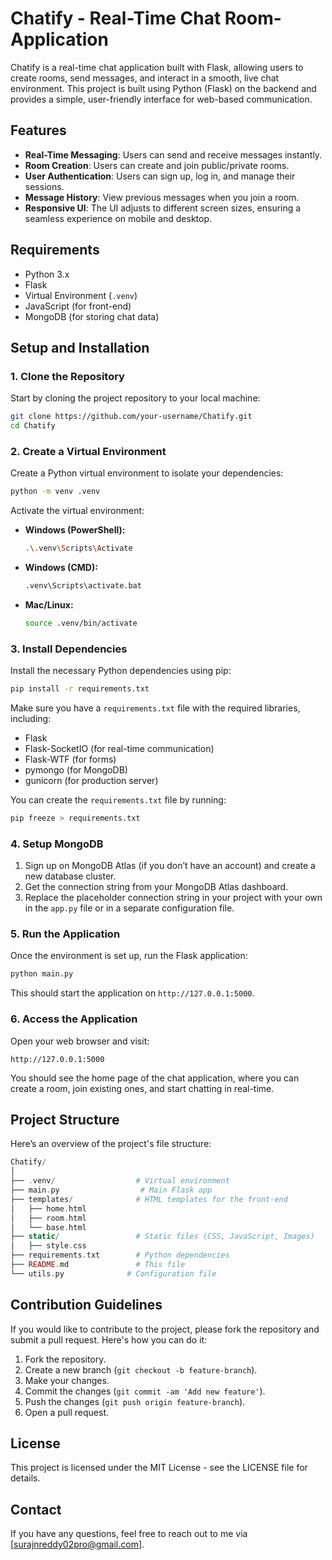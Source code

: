 # Chatify - Real-Time Chat Room-Application

Chatify is a real-time chat application built with Flask, allowing users to create rooms, send messages, and interact in a smooth, live chat environment. This project is built using Python (Flask) on the backend and provides a simple, user-friendly interface for web-based communication.

## Features

- **Real-Time Messaging**: Users can send and receive messages instantly.
- **Room Creation**: Users can create and join public/private rooms.
- **User Authentication**: Users can sign up, log in, and manage their sessions.
- **Message History**: View previous messages when you join a room.
- **Responsive UI**: The UI adjusts to different screen sizes, ensuring a seamless experience on mobile and desktop.

## Requirements

- Python 3.x
- Flask
- Virtual Environment (`.venv`)
- JavaScript (for front-end)
- MongoDB (for storing chat data)

## Setup and Installation

### 1. Clone the Repository

Start by cloning the project repository to your local machine:

```bash
git clone https://github.com/your-username/Chatify.git
cd Chatify
```

### 2. Create a Virtual Environment

Create a Python virtual environment to isolate your dependencies:

```bash
python -m venv .venv
```

Activate the virtual environment:

- **Windows (PowerShell):**
  ```bash
  .\.venv\Scripts\Activate
  ```
- **Windows (CMD):**
  ```bash
  .venv\Scripts\activate.bat
  ```
- **Mac/Linux:**
  ```bash
  source .venv/bin/activate
  ```

### 3. Install Dependencies

Install the necessary Python dependencies using pip:

```bash
pip install -r requirements.txt
```

Make sure you have a `requirements.txt` file with the required libraries, including:

- Flask
- Flask-SocketIO (for real-time communication)
- Flask-WTF (for forms)
- pymongo (for MongoDB)
- gunicorn (for production server)

You can create the `requirements.txt` file by running:

```bash
pip freeze > requirements.txt
```

### 4. Setup MongoDB

1. Sign up on MongoDB Atlas (if you don’t have an account) and create a new database cluster.
2. Get the connection string from your MongoDB Atlas dashboard.
3. Replace the placeholder connection string in your project with your own in the `app.py` file or in a separate configuration file.

### 5. Run the Application

Once the environment is set up, run the Flask application:

```bash
python main.py
```

This should start the application on `http://127.0.0.1:5000`.

### 6. Access the Application

Open your web browser and visit:

```arduino
http://127.0.0.1:5000
```

You should see the home page of the chat application, where you can create a room, join existing ones, and start chatting in real-time.

## Project Structure

Here’s an overview of the project's file structure:

```php
Chatify/
│
├── .venv/                  # Virtual environment
├── main.py                  # Main Flask app
├── templates/              # HTML templates for the front-end
│   ├── home.html
│   ├── room.html
│   └── base.html
├── static/                 # Static files (CSS, JavaScript, Images)
│   ├── style.css
├── requirements.txt        # Python dependencies
├── README.md               # This file
└── utils.py              # Configuration file 
```

## Contribution Guidelines

If you would like to contribute to the project, please fork the repository and submit a pull request. Here's how you can do it:

1. Fork the repository.
2. Create a new branch (`git checkout -b feature-branch`).
3. Make your changes.
4. Commit the changes (`git commit -am 'Add new feature'`).
5. Push the changes (`git push origin feature-branch`).
6. Open a pull request.

## License

This project is licensed under the MIT License - see the LICENSE file for details.

## Contact

If you have any questions, feel free to reach out to me via [surajnreddy02pro@gmail.com].
